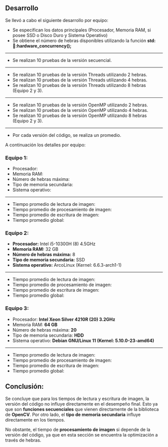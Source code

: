 ## Desarrollo
Se llevó a cabo el siguiente desarrollo por equipo:
* Se especifican los datos principales (Procesador, Memoria RAM, si posee SSD o Disco Duro y Sistema Operativo)
* Se obtiene el número de hebras disponibles utilizando la función **std::thread::hardware_concurrency();**
---------------------------------------------------
* Se realizan 10 pruebas de la versión secuencial.
---------------------------------------------------
* Se realizan 10 pruebas de la versión Threads utilizando 2 hebras.
* Se realizan 10 pruebas de la versión Threads utilizando 4 hebras.
* Se realizan 10 pruebas de la versión Threads utilizando 8 hebras (Equipo 2 y 3).
---------------------------------------------------
* Se realizan 10 pruebas de la versión OpenMP utilizando 2 hebras.
* Se realizan 10 pruebas de la versión OpenMP utilizando 4 hebras.
* Se realizan 10 pruebas de la versión OpenMP utilizando 8 hebras (Equipo 2 y 3).
---------------------------------------------------
* Por cada versión del código, se realiza un promedio.

A continuación los detalles por equipo:

### Equipo 1:

* Procesador:
* Memoria RAM:
* Número de hebras máxima:
* Tipo de memoria secundaria:
* Sistema operativo:
---------------------------------------------------
* Tiempo promedio de lectura de imagen:
* Tiempo promedio de procesamiento de imagen:
* Tiempo promedio de escritura de imagen:
* Tiempo promedio global:

### Equipo 2:

* **Procesador:** Intel i5-10300H (8) 4.5GHz
* **Memoria RAM:** 32 GB
* **Número de hebras máxima:** 8
* **Tipo de memoria secundaria:** SSD
* **Sistema operativo:** ArcoLinux (Kernel: 6.6.3-arch1-1)
---------------------------------------------------
* Tiempo promedio de lectura de imagen:
* Tiempo promedio de procesamiento de imagen:
* Tiempo promedio de escritura de imagen:
* Tiempo promedio global:

### Equipo 3:

* Procesador: **Intel Xeon Silver 4210R (20) 3.2GHz**
* Memoria RAM: **64 GB**
* Número de hebras máxima: **20**
* Tipo de memoria secundaria: **HDD**
* Sistema operativo: **Debian GNU/Linux 11 (Kernel: 5.10.0-23-amd64)**
---------------------------------------------------
* Tiempo promedio de lectura de imagen:
* Tiempo promedio de procesamiento de imagen:
* Tiempo promedio de escritura de imagen:
* Tiempo promedio global:

## Conclusión:

Se concluye que para los tiempos de lectura y escritura de imagen, la versión del código no influye directamente en el desempeño final. Esto ya que son **funciones secuenciales** que vienen directamente de la biblioteca de **OpenCV**. Por otro lado, el **tipo de memoria secundaria** influye directamente en los tiempos.

No obstante, el tiempo de **procesamiento de imagen** si depende de la versión del código, ya que en esta sección se encuentra la optimización a través de hebras.